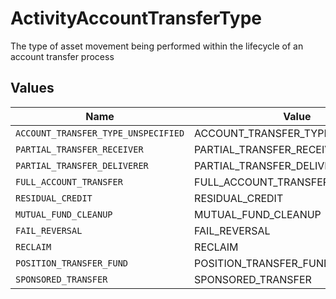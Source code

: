 # ActivityAccountTransferType

The type of asset movement being performed within the lifecycle of an account transfer process


## Values

| Name                                | Value                               |
| ----------------------------------- | ----------------------------------- |
| `ACCOUNT_TRANSFER_TYPE_UNSPECIFIED` | ACCOUNT_TRANSFER_TYPE_UNSPECIFIED   |
| `PARTIAL_TRANSFER_RECEIVER`         | PARTIAL_TRANSFER_RECEIVER           |
| `PARTIAL_TRANSFER_DELIVERER`        | PARTIAL_TRANSFER_DELIVERER          |
| `FULL_ACCOUNT_TRANSFER`             | FULL_ACCOUNT_TRANSFER               |
| `RESIDUAL_CREDIT`                   | RESIDUAL_CREDIT                     |
| `MUTUAL_FUND_CLEANUP`               | MUTUAL_FUND_CLEANUP                 |
| `FAIL_REVERSAL`                     | FAIL_REVERSAL                       |
| `RECLAIM`                           | RECLAIM                             |
| `POSITION_TRANSFER_FUND`            | POSITION_TRANSFER_FUND              |
| `SPONSORED_TRANSFER`                | SPONSORED_TRANSFER                  |
